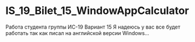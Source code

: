 # IS_19_Bilet_15_WindowAppCalculator
Работа студента группы ИС-19 Вариант 15
Я надеюсь у вас все будет работать так как писал на английской версии Windows...
